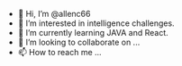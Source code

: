 - 👋 Hi, I’m @allenc66
- 👀 I’m interested in intelligence challenges.
- 🌱 I’m currently learning JAVA and React.
- 💞️ I’m looking to collaborate on ...
- 📫 How to reach me ...

<!---
allenc66/allenc66 is a ✨ special ✨ repository because its `README.md` (this file) appears on your GitHub profile.
You can click the Preview link to take a look at your changes.
--->
